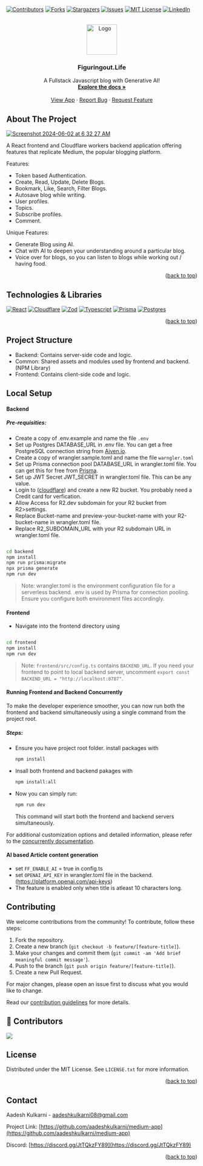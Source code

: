 <a name="readme-top"></a>
<!-- PROJECT SHIELDS -->
<!--
*** See the bottom of this document for the declaration of the reference variables
*** for contributors-url, forks-url, etc. This is an optional, concise syntax you may use.
*** https://www.markdownguide.org/basic-syntax/#reference-style-links
-->
[![Contributors][contributors-shield]][contributors-url]
[![Forks][forks-shield]][forks-url]
[![Stargazers][stars-shield]][stars-url]
[![Issues][issues-shield]][issues-url]
[![MIT License][license-shield]][license-url]
[![LinkedIn][linkedin-shield]][linkedin-url]


<!-- PROJECT LOGO -->
<br />
<div align="center">
  <a href="https://github.com/aadeshkulkarni/medium-app">
    <img src="frontend/public/logo.png" alt="Logo" width="80" height="80">
  </a>

  <h3 align="center">Figuringout.Life</h3>

  <p align="center">
    A Fullstack Javascript blog with Generative AI!
    <br />
    <a href="https://github.com/aadeshkulkarni/medium-app"><strong>Explore the docs »</strong></a>
    <br />
    <br />
    <a href="https://figuringout.life">View App</a>
    ·
    <a href="https://github.com/aadeshkulkarni/medium-app/issues/new?labels=bug&template=bug-report---.md">Report Bug</a>
    ·
    <a href="https://github.com/aadeshkulkarni/medium-app/issues/new?labels=enhancement&template=feature-request---.md">Request Feature</a>
  </p>
</div>

<!-- ABOUT THE PROJECT -->
## About The Project

[![Screenshot 2024-06-02 at 6 32 27 AM](https://ucarecdn.com/bb958f8f-63b3-4209-a1c4-c5a21ceed7af/cover.jpeg)](https://figuringout.life)

A React frontend and Cloudflare workers backend application offering features that replicate Medium, the popular blogging platform. 

Features:
* Token based Authentication.
* Create, Read, Update, Delete Blogs.
* Bookmark, Like, Search, Filter Blogs.
* Autosave blog while writing.
* User profiles.
* Topics.
* Subscribe profiles.
* Comment.

Unique Features:
* Generate Blog using AI.
* Chat with AI to deepen your understanding around a particular blog.
* Voice over for blogs, so you can listen to blogs while working out / having food.

<p align="right">(<a href="#readme-top">back to top</a>)</p>

## Technologies & Libraries

[![React][React.js]][React-url]
[![Cloudflare][CloudflareWorkers]][cloudflare-url]
[![Zod][Zod.js]][zod-url]
[![Typescript][Typescript.js]][typescript-url]
[![Prisma][Prisma]][prisma-url]
[![Postgres][PostgresDB]][postgres-url]

<p align="right">(<a href="#readme-top">back to top</a>)</p>

## Project Structure

- Backend: Contains server-side code and logic.
- Common: Shared assets and modules used by frontend and backend. (NPM Library)
- Frontend: Contains client-side code and logic.


## Local Setup

#### Backend

##### Pre-requisities:

- Create a copy of .env.example and name the file `.env`
- Set up Postgres DATABASE_URL in .env file. You can get a free PostgreSQL connection string from [Aiven.io](https://aiven.io/).
- Create a copy of wrangler.sample.toml and name the file `warngler.toml`
- Set up Prisma connection pool DATABASE_URL in wrangler.toml file. You can get this for free from [Prisma](https://www.prisma.io/data-platform/accelerate).
- Set up JWT Secret JWT_SECRET in wrangler.toml file. This can be any value.
- Login to ([cloudflare](https://www.cloudflare.com/)) and create a new R2 bucket. You probably need a Credit card for verfication.
- Allow Access for R2.dev subdomain for your R2 bucket from R2>settings.
- Replace Bucket-name and preview-your-bucket-name with your R2-bucket-name in wrangler.toml file.
- Replace R2_SUBDOMAIN_URL with your R2 subdomain URL in wrangler.toml file.

```bash 

cd backend
npm install
npm run prisma:migrate
npx prisma generate
npm run dev

```

> Note: wrangler.toml is the environment configuration file for a serverless backend. .env is used by Prisma for connection pooling. Ensure you configure both environment files accordingly.

#### Frontend

- Navigate into the frontend directory using 
```bash

cd frontend
npm install
npm run dev

```

> Note: `frontend/src/config.ts` contains `BACKEND_URL`. If you need your frontend to point to local backend server, uncomment `export const BACKEND_URL = "http://localhost:8787"`. 


#### Running Frontend and Backend Concurrently

To make the developer experience smoother, you can now run both the frontend and backend simultaneously using a single command from the project root.

##### Steps:

- Ensure you have project root folder. install packages with
   ```sh
   npm install
   ```
- Insall both frontend and backend pakages with
   ```sh
   npm install:all
   ```
- Now you can simply run:
   ```sh
   npm run dev
   ```
   This command will start both the frontend and backend servers simultaneously.

For additional customization options and detailed information, please refer to the [concurrently documentation](https://www.npmjs.com/package/concurrently).

#### AI based Article content generation

- set `FF_ENABLE_AI` = true in config.ts
- set `OPENAI_API_KEY` in wrangler.toml file in the backend. (https://platform.openai.com/api-keys)
- The feature is enabled only when title is atleast 10 characters long.


## Contributing

We welcome contributions from the community! To contribute, follow these steps:

1. Fork the repository.
2. Create a new branch (`git checkout -b feature/[feature-title]`).
3. Make your changes and commit them (`git commit -am 'Add brief meaningful commit message'`).
4. Push to the branch (`git push origin feature/[feature-title]`).
5. Create a new Pull Request.

For major changes, please open an issue first to discuss what you would like to change.

Read our [contribution guidelines](./CONTRIBUTING.md) for more details.

## 🤝 Contributors

<a href="https://github.com/aadeshkulkarni/medium-app/graphs/contributors">
  <img src="https://contrib.rocks/image?repo=aadeshkulkarni/medium-app" />
</a>

<!-- LICENSE -->
## License

Distributed under the MIT License. See `LICENSE.txt` for more information.

<p align="right">(<a href="#readme-top">back to top</a>)</p>


<!-- CONTACT -->
## Contact

Aadesh Kulkarni - aadeshkulkarni08@gmail.com

Project Link: [https://github.com/aadeshkulkarni/medium-app](https://github.com/aadeshkulkarni/medium-app)

Discord: [https://discord.gg/JtTQkzFY89](https://discord.gg/JtTQkzFY89)

<p align="right">(<a href="#readme-top">back to top</a>)</p>

<!-- MARKDOWN LINKS & IMAGES -->
<!-- https://www.markdownguide.org/basic-syntax/#reference-style-links -->
[contributors-shield]: https://img.shields.io/github/contributors/aadeshkulkarni/medium-app.svg?style=for-the-badge
[contributors-url]: https://github.com/aadeshkulkarni/medium-app/graphs/contributors
[forks-shield]: https://img.shields.io/github/forks/aadeshkulkarni/medium-app.svg?style=for-the-badge
[forks-url]: https://github.com/aadeshkulkarni/medium-app/network/members
[stars-shield]: https://img.shields.io/github/stars/aadeshkulkarni/medium-app.svg?style=for-the-badge
[stars-url]: https://github.com/aadeshkulkarni/medium-app/stargazers
[issues-shield]: https://img.shields.io/github/issues/aadeshkulkarni/medium-app.svg?style=for-the-badge
[issues-url]: https://github.com/aadeshkulkarni/medium-app/issues
[license-shield]: https://img.shields.io/github/license/aadeshkulkarni/medium-app.svg?style=for-the-badge
[license-url]: https://github.com/aadeshkulkarni/medium-app/blob/master/LICENSE.txt
[linkedin-shield]: https://img.shields.io/badge/-LinkedIn-black.svg?style=for-the-badge&logo=linkedin&colorB=555
[linkedin-url]: https://linkedin.com/in/aadeshkulkarni

[React.js]: https://img.shields.io/badge/React-20232A?style=for-the-badge&logo=react&logoColor=61DAFB
[React-url]: https://reactjs.org/
[CloudflareWorkers]: https://img.shields.io/badge/Cloudflare-F38020?style=for-the-badge&logo=Cloudflare&logoColor=white
[cloudflare-url]: https://workers.cloudflare.com/
[Zod.js]: https://img.shields.io/badge/-Zod-3E67B1?style=for-the-badge&logo=zod&logoColor=white
[zod-url]: https://zod.dev
[Typescript.js]: https://shields.io/badge/TypeScript-3178C6?logo=TypeScript&logoColor=FFF&style=for-the-badge
[typescript-url]: https://www.typescriptlang.org/
[Prisma]: https://img.shields.io/badge/Prisma-3982CE?style=for-the-badge&logo=Prisma&logoColor=white
[prisma-url]: https://www.prisma.io/
[PostgresDB]: https://img.shields.io/badge/postgresql-4169e1?style=for-the-badge&logo=postgresql&logoColor=white
[postgres-url]: https://www.postgresql.org/




